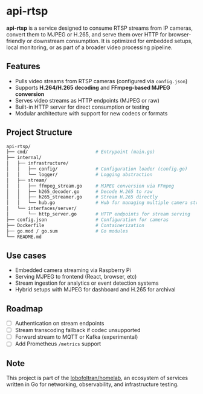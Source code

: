 # api-rtsp

**api-rtsp** is a service designed to consume RTSP streams from IP cameras, convert them to MJPEG or H.265, and serve them over HTTP for browser-friendly or downstream consumption. It is optimized for embedded setups, local monitoring, or as part of a broader video processing pipeline.

## Features

- Pulls video streams from RTSP cameras (configured via `config.json`)
- Supports **H.264/H.265 decoding** and **FFmpeg-based MJPEG conversion**
- Serves video streams as HTTP endpoints (MJPEG or raw)
- Built-in HTTP server for direct consumption or testing
- Modular architecture with support for new codecs or formats

## Project Structure

```bash
api-rtsp/
├── cmd/                         # Entrypoint (main.go)
├── internal/
│   ├── infrastructure/
│   │   ├── config/              # Configuration loader (config.go)
│   │   └── logger/              # Logging abstraction
│   ├── stream/
│   │   ├── ffmpeg_stream.go     # MJPEG conversion via FFmpeg
│   │   ├── h265_decoder.go      # Decode H.265 to raw
│   │   ├── h265_streamer.go     # Stream H.265 directly
│   │   └── hub.go               # Hub for managing multiple camera streams
│   └── interfaces/server/
│       └── http_server.go       # HTTP endpoints for stream serving
├── config.json                  # Configuration for cameras
├── Dockerfile                   # Containerization
├── go.mod / go.sum              # Go modules
└── README.md
```

## Use cases

- Embedded camera streaming via Raspberry Pi
- Serving MJPEG to frontend (React, browser, etc)
- Stream ingestion for analytics or event detection systems
- Hybrid setups with MJPEG for dashboard and H.265 for archival

## Roadmap

- [ ] Authentication on stream endpoints
- [ ] Stream transcoding fallback if codec unsupported
- [ ] Forward stream to MQTT or Kafka (experimental)
- [ ] Add Prometheus `/metrics` support

## Note

This project is part of the [lobofoltran/homelab](https://github.com/lobofoltran/homelab), an ecosystem of services written in Go for networking, observability, and infrastructure testing.